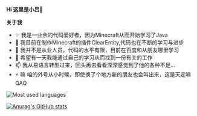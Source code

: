 **Hi 这里是小吕👋**

**关于我**
- ✨ 我是一业余的代码爱好者，因为Minecraft从而开始学习了Java
- 🔭 我目前在制作Minecraft的插件ClearEntity,代码也在不断的学习与进步
- 🌱 我并不是从业人员，代码的水平有限，目前在百度和从朋友哪里学习
- 👯 希望有一天我能通过自己的学习从而找到一份有关的工作
- 📫 我从易语言转型过来，回头再去看看深深感觉到了他的各种不足...
- ⚡ 嘛 咱的外号从小时候，即使换了个地方新的朋友也会叫出来，这是天定嘛QAQ

![Most used languages](https://github-readme-stats.vercel.app/api/top-langs/?username=Summer-Tail&layout=compact&hide_border=true&langs_count=10)


[![Anurag's GitHub stats](https://github-readme-stats.vercel.app/api?username=Summer-Tail)](https://github.com/anuraghazra/github-readme-stats)

